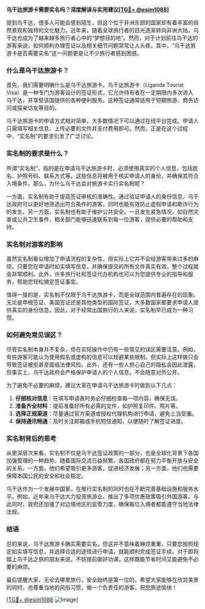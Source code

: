 **乌干达旅游卡需要实名吗？深度解读与实用建议[[TG💪+ @esim1088](https://t.me/s/esim1088)]**

提到乌干达，很多人可能会感到陌生，但这个位于非洲东部的国家却有着丰富的自然景观和独特的文化魅力。近年来，随着全球旅行者的目光逐渐转向非洲大陆，乌干达也成为了越来越多旅行者心中的“梦想目的地”。然而，对于计划前往乌干达的游客来说，如何顺利办理签证以及相关细节问题常常让人头疼。其中，“乌干达旅游卡是否需要实名”这一问题更是让不少旅行者感到困惑。

### 什么是乌干达旅游卡？

首先，我们需要明确什么是乌干达旅游卡。乌干达旅游卡（Uganda Tourist Visa）是一种专门为游客设计的签证形式，它允许持有者在一定期限内多次进入乌干达，并享受该国提供的各种便利服务。这种签证通常适用于短期旅游、商务访问或探亲访友等目的。

乌干达旅游卡的申请方式相对简单，大多数情况下可以通过在线平台完成。申请人只需填写相关信息、上传必要的文件并支付费用即可。然而，正是在这个过程中，“实名制”的要求引发了广泛讨论。

### 实名制的要求是什么？

所谓“实名制”，指的是在申请乌干达旅游卡时，必须使用真实的个人信息，包括姓名、护照号码、联系方式等。这些信息将被用于核实申请人的身份，并确保其符合入境条件。那么，为什么乌干达会对旅游卡实行实名制呢？

一方面，实名制有助于提高签证审核的准确性。通过验证申请人的身份信息，乌干达政府可以更好地筛选出符合条件的游客，同时也能有效防止虚假申请和欺诈行为的发生。另一方面，实名制也有助于维护公共安全。一旦发生紧急情况，如自然灾害或公共卫生事件，相关部门能够迅速联系到每一位游客，提供必要的帮助和支持。

### 实名制对游客的影响

虽然实名制看似增加了申请流程的复杂性，但实际上它并不会给游客带来过多的麻烦。只要您在申请时如实填写信息，并确保提交的所有文件真实有效，整个过程就会非常顺利。此外，许多旅行社和签证代办机构也可以为您提供专业的指导和服务，帮助您轻松搞定签证事宜。

值得一提的是，实名制不仅限于乌干达旅游卡，而是全球范围内普遍存在的现象。无论是申根签证、美国签证还是其他类型的国际签证，大多数国家都要求申请人提供真实的身份信息。因此，对于经常出国旅行的人来说，实名制早已成为一种习惯。

### 如何避免常见误区？

尽管实名制本身并不复杂，但在实际操作中仍有一些常见的误区需要注意。例如，有些游客可能认为使用假名或虚构的信息可以规避某些限制，但实际上这样做只会导致签证被拒甚至面临法律风险。此外，还有一些人担心自己的隐私会因此泄露，但事实上，乌干达政府会严格保护申请人的个人信息，不会随意对外公开。

为了避免不必要的麻烦，建议大家在申请乌干达旅游卡时做到以下几点：

1. **仔细核对信息**：在填写申请表时务必仔细检查每一项内容，确保无误。
2. **准备齐全材料**：提前准备好所有必需的文件，如护照复印件、照片等。
3. **选择正规渠道**：尽量通过官方渠道或授权代理机构进行申请，避免上当受骗。
4. **保持通讯畅通**：及时关注邮箱或手机短信通知，以便随时了解签证进度。

### 实名制背后的思考

从更深层次来看，实名制不仅是乌干达签证政策的一部分，也是全球化背景下各国加强管理的一种趋势。随着国际交流日益频繁，各国政府都在努力平衡开放与安全的关系。一方面，他们希望吸引更多游客，促进经济发展；另一方面，他们也需要保障本国公民的安全和社会稳定。

乌干达作为一个发展中国家，在推行实名制的同时也在不断完善基础设施和服务水平。例如，近年来乌干达大力投资旅游业，推出了多项优惠政策吸引外国游客。与此同时，政府还加强了对边境地区的监管力度，确保每位入境者都能遵守当地法律法规。

### 结语

总的来说，乌干达旅游卡确实需要实名，但这并不意味着麻烦重重。只要您按照规定如实填写信息，并选择合适的途径进行申请，就能顺利完成签证手续。对于即将踏上乌干达之旅的朋友来说，不妨提前做好功课，这样既能节省时间又能避免不必要的麻烦。

最后提醒大家，无论去哪里旅行，安全始终是第一位的。希望大家能够在欣赏美景的同时，也尊重当地的风俗习惯，做一个负责任的游客。祝您旅途愉快！

[[TG💪+ @esim1088](https://t.me/s/esim1088) ![Image](https://i.postimg.cc/4NQfJmqS/Snipaste-2025-05-13-00-14-12.png)]